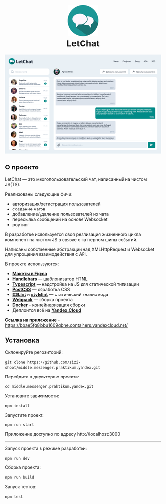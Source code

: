 <h1 align="center">
    <img src="static/images/logo.webp" alt="Logo" width="100" height="100">
    <br/>
    <span>LetChat</span>
</h1>
<p align="center">
    <img src="./static/images/letchat.png" alt="превью чата" width="700">
</p>


## О проекте

LetChat — это многопользовательский чат, написанный на чистом JS(TS).

Реализованы следующие фичи:
 - авторизация/регистрация пользователей
 - создание чатов
 - добавление/удаление пользователей из чата
 - пересылка сообщений на основе Websocket
 - роутинг

В разработке используется своя реализация жизненного цикла компонент на чистом JS в связке с паттерном шины событий.

Написаны собственные абстракции над XMLHttpRequest и Websocket для упрощения взаимодействия с API.

В проекте используются:
- [**Макеты в Figma**](https://www.figma.com/file/fkWCkwhqOUHU1nBjMGgGEP/LetChat?node-id=0%3A1)
- [**Handlebars**](https://handlebarsjs.com) — шаблонизатор HTML
- [**Typescript**](https://www.typescriptlang.org) — надстройка на JS для статической типизации
- [**PostCSS**](https://postcss.org) — обработка CSS
- [**ESLint**](https://eslint.org) и [**stylelint**](https://stylelint.io) — статический анализ кода
- [**Webpack**](https://https://webpack.js.org) — сборка проекта
- [**Docker**](https://www.docker.com) - контейнеризация сборки
- Деплоится всё на [**Yandex.Cloud**](https://cloud.yandex.ru)

**Ссылка на приложение** - https://bbae5fg8iobu1609qbne.containers.yandexcloud.net/

## Установка

Склонируйте репозиторий:

`git clone https://github.com/zizi-shoot/middle.messenger.praktikum.yandex.git`

Перейдите в директорию проекта:

`cd middle.messenger.praktikum.yandex.git`

Установите зависимости:

`npm install`

Запустите проект:

`npm run start`

Приложение доступно по адресу http://localhost:3000

---

Запуск проекта в режиме разработки:

`npm run dev`

Сборка проекта:

`npm run build`

Запуск тестов:

`npm test`


